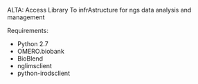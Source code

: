 ALTA: Access Library To infrAstructure for ngs data analysis and management

Requirements:
- Python 2.7
- OMERO.biobank
- BioBlend
- nglimsclient
- python-irodsclient